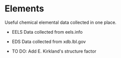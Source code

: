 # Elements

Useful chemical elemental data collected in one place.

- EELS Data collected from eels.info
- EDS Data collected from xdb.lbl.gov

- TO DO: Add E. Kirkland's structure factor
